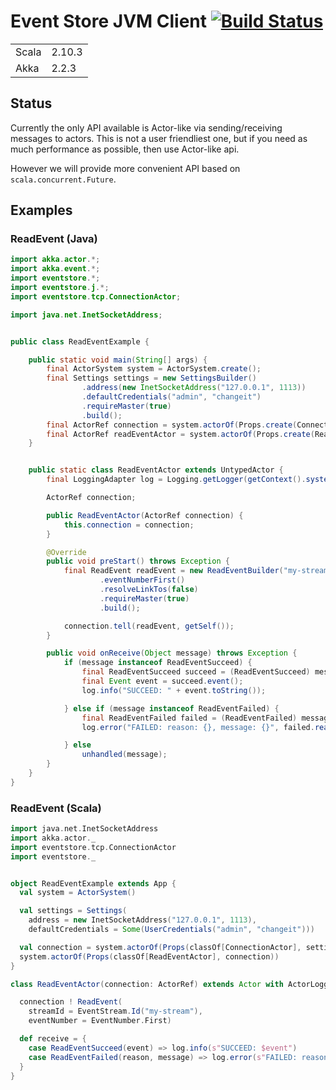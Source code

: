 # Event Store JVM Client [![Build Status](https://travis-ci.org/EventStore/eventstorejvmclient.png?branch=master)](https://travis-ci.org/EventStore/eventstorejvmclient)

<table border="0">
  <tr>
    <td>Scala </td>
    <td>2.10.3</td>
  </tr>
  <tr>
    <td>Akka </td>
    <td>2.2.3</td>
  </tr>
</table>

## Status

Currently the only API available is Actor-like via sending/receiving messages to actors.
This is not a user friendliest one, but if you need as much performance as possible, then use Actor-like api.

However we will provide more convenient API based on `scala.concurrent.Future`.

## Examples

### ReadEvent (Java)

```java
import akka.actor.*;
import akka.event.*;
import eventstore.*;
import eventstore.j.*;
import eventstore.tcp.ConnectionActor;

import java.net.InetSocketAddress;


public class ReadEventExample {

    public static void main(String[] args) {
        final ActorSystem system = ActorSystem.create();
        final Settings settings = new SettingsBuilder()
                .address(new InetSocketAddress("127.0.0.1", 1113))
                .defaultCredentials("admin", "changeit")
                .requireMaster(true)
                .build();
        final ActorRef connection = system.actorOf(Props.create(ConnectionActor.class, settings));
        final ActorRef readEventActor = system.actorOf(Props.create(ReadEventActor.class, connection));
    }


    public static class ReadEventActor extends UntypedActor {
        final LoggingAdapter log = Logging.getLogger(getContext().system(), this);

        ActorRef connection;

        public ReadEventActor(ActorRef connection) {
            this.connection = connection;
        }

        @Override
        public void preStart() throws Exception {
            final ReadEvent readEvent = new ReadEventBuilder("my-stream")
                    .eventNumberFirst()
                    .resolveLinkTos(false)
                    .requireMaster(true)
                    .build();

            connection.tell(readEvent, getSelf());
        }

        public void onReceive(Object message) throws Exception {
            if (message instanceof ReadEventSucceed) {
                final ReadEventSucceed succeed = (ReadEventSucceed) message;
                final Event event = succeed.event();
                log.info("SUCCEED: " + event.toString());

            } else if (message instanceof ReadEventFailed) {
                final ReadEventFailed failed = (ReadEventFailed) message;
                log.error("FAILED: reason: {}, message: {}", failed.reason(), failed.message());

            } else
                unhandled(message);
        }
    }
}
```

### ReadEvent (Scala)

```scala
import java.net.InetSocketAddress
import akka.actor._
import eventstore.tcp.ConnectionActor
import eventstore._


object ReadEventExample extends App {
  val system = ActorSystem()

  val settings = Settings(
    address = new InetSocketAddress("127.0.0.1", 1113),
    defaultCredentials = Some(UserCredentials("admin", "changeit")))

  val connection = system.actorOf(Props(classOf[ConnectionActor], settings))
  system.actorOf(Props(classOf[ReadEventActor], connection))
}

class ReadEventActor(connection: ActorRef) extends Actor with ActorLogging {

  connection ! ReadEvent(
    streamId = EventStream.Id("my-stream"),
    eventNumber = EventNumber.First)

  def receive = {
    case ReadEventSucceed(event) => log.info(s"SUCCEED: $event")
    case ReadEventFailed(reason, message) => log.error(s"FAILED: reason $reason, message: $message")
  }
}
```